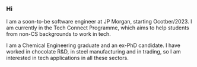 ### Hi
I am a soon-to-be software engineer at JP Morgan, starting Ocotber/2023. I am currently in the Tech Connect Programme, which aims to help students from non-CS backgrounds to work in tech.

I am a Chemical Engineering graduate and an ex-PhD candidate. I have worked in chocolate R&D, in steel manufacturing and in trading, so I am interested in tech applications in all these sectors.

<!--
**elesanders/elesanders** is a ✨ _special_ ✨ repository because its `README.md` (this file) appears on your GitHub profile.

Here are some ideas to get you started:

- 🔭 I’m currently working on ...
- 🌱 I’m currently learning ...
- 👯 I’m looking to collaborate on ...
- 🤔 I’m looking for help with ...
- 💬 Ask me about ...
- 📫 How to reach me: ...
- 😄 Pronouns: ...
- ⚡ Fun fact: ...
-->

